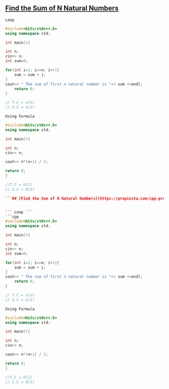 ## [Find the Sum of N Natural Numbers](https://prepinsta.com/cpp-program/to-find-the-sum-of-n-natural-numbers/)


``` Loop ```
```cpp
#include<bits/stdc++.h>
using namespace std;

int main(){

int n;
cin>> n;
int sum=0;

for(int i=1; i<=n; i++){
    sum = sum + i;
}
cout<< " The sum of first n natural number is "<< sum <<endl;
    return 0;
}

// T.C = o(n)
// S.C = o(1)

```

``` Using Formula ```
``` cpp
#include<bits/stdc++.h>
using namespace std;

int main(){

int n;
cin>> n;

cout<< n*(n+1) / 2;

return 0;
}

//T.C = O(1)
// S.C = O(1)

```## [Find the Sum of N Natural Numbers](https://prepinsta.com/cpp-program/to-find-the-sum-of-n-natural-numbers/)


``` Loop ```
```cpp
#include<bits/stdc++.h>
using namespace std;

int main(){

int n;
cin>> n;
int sum=0;

for(int i=1; i<=n; i++){
    sum = sum + i;
}
cout<< " The sum of first n natural number is "<< sum <<endl;
    return 0;
}

// T.C = o(n)
// S.C = o(1)

```

``` Using Formula ```
``` cpp
#include<bits/stdc++.h>
using namespace std;

int main(){

int n;
cin>> n;

cout<< n*(n+1) / 2;

return 0;
}

//T.C = O(1)
// S.C = O(1)

```